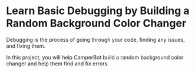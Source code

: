 # Learn Basic Debugging by Building a Random Background Color Changer

Debugging is the process of going through your code, finding any issues, and fixing them.

In this project, you will help CamperBot build a random background color changer and help them find and fix errors.
